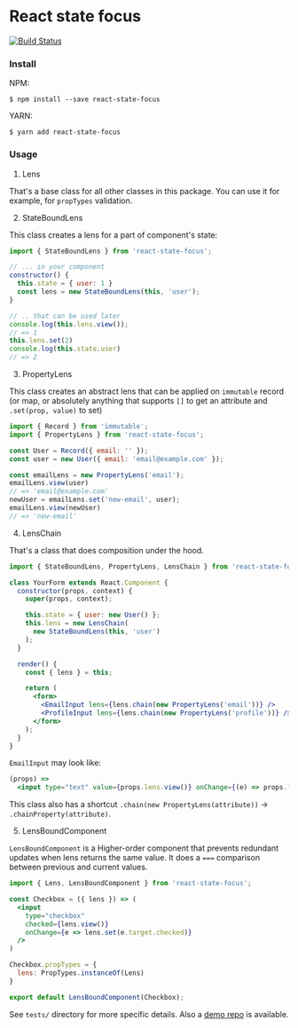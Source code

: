 # React state focus

[![Build Status](https://travis-ci.org/iliabylich/react-state-focus.svg?branch=master)](https://travis-ci.org/iliabylich/react-state-focus)

### Install

NPM:
```
$ npm install --save react-state-focus
```

YARN:
```
$ yarn add react-state-focus
```

### Usage

1. Lens

That's a base class for all other classes in this package.
You can use it for example, for `propTypes` validation.

2. StateBoundLens

This class creates a lens for a part of component's state:

``` js
import { StateBoundLens } from 'react-state-focus';

// ... in your component
constructor() {
  this.state = { user: 1 }
  const lens = new StateBoundLens(this, 'user');
}

// .. that can be used later
console.log(this.lens.view());
// => 1
this.lens.set(2)
console.log(this.state.user)
// => 2
```

3. PropertyLens

This class creates an abstract lens that can be applied on `immutable` record
(or map, or absolutely anything that supports `[]` to get an attribute and `.set(prop, value)` to set)

``` js
import { Record } from 'immutable';
import { PropertyLens } from 'react-state-focus';

const User = Record({ email: '' });
const user = new User({ email: 'email@example.com' });

const emailLens = new PropertyLens('email');
emailLens.view(user)
// => 'email@example.com'
newUser = emailLens.set('new-email', user);
emailLens.view(newUser)
// => 'new-email'
```

4. LensChain

That's a class that does composition under the hood.

``` jsx
import { StateBoundLens, PropertyLens, LensChain } from 'react-state-focus';

class YourForm extends React.Component {
  constructor(props, context) {
    super(props, context);

    this.state = { user: new User() };
    this.lens = new LensChain(
      new StateBoundLens(this, 'user')
    );
  }

  render() {
    const { lens } = this;

    return (
      <form>
        <EmailInput lens={lens.chain(new PropertyLens('email'))} />
        <ProfileInput lens={lens.chain(new PropertyLens('profile'))} />
      </form>
    );
  }
}
```

`EmailInput` may look like:

``` jsx
(props) =>
  <input type="text" value={props.lens.view()} onChange={(e) => props.lens.set(e.target.value)}
```

This class also has a shortcut `.chain(new PropertyLens(attribute))` -> `.chainProperty(attribute)`.

5. LensBoundComponent

`LensBoundComponent` is a Higher-order component that prevents redundant updates
when lens returns the same value. It does a `===` comparison between previous and current values.

``` jsx
import { Lens, LensBoundComponent } from 'react-state-focus';

const Checkbox = ({ lens }) => (
  <input
    type="checkbox"
    checked={lens.view()}
    onChange={e => lens.set(e.target.checked)}
  />
)

Checkbox.propTypes = {
  lens: PropTypes.instanceOf(Lens)
}

export default LensBoundComponent(Checkbox);
```


See `tests/` directory for more specific details.
Also a [demo repo](https://github.com/iliabylich/react-lens-forms/) is available.
